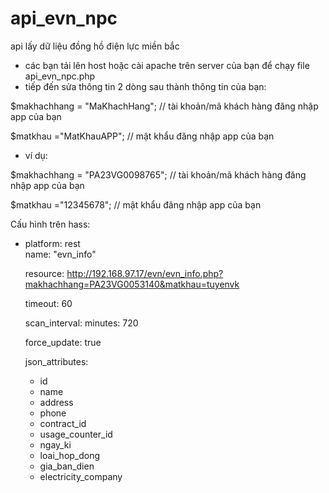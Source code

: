 # api_evn_npc
api lấy dữ liệu đồng hồ điện lực miền bắc
- các bạn tải lên host hoặc cài apache trên server của bạn để chạy file api_evn_npc.php
- tiếp đến sửa thông tin 2 dòng sau thành thông tin của bạn:

$makhachhang = "MaKhachHang"; // tài khoản/mã khách hàng đăng nhập app của bạn

$matkhau ="MatKhauAPP";  // mật khẩu đăng nhập app của bạn
  - ví dụ:
  
$makhachhang = "PA23VG0098765"; // tài khoản/mã khách hàng đăng nhập app của bạn

$matkhau ="12345678";  // mật khẩu đăng nhập app của bạn


Cấu hình trên hass:

  - platform: rest  
    name: "evn_info"
    
    resource: http://192.168.97.17/evn/evn_info.php?makhachhang=PA23VG0053140&matkhau=tuyenvk
    
    timeout: 60
    
    scan_interval:
      minutes: 720
      
    force_update: true
    
    json_attributes:
      - id
      - name
      - address
      - phone
      - contract_id
      - usage_counter_id
      - ngay_ki
      - loai_hop_dong
      - gia_ban_dien
      - electricity_company
